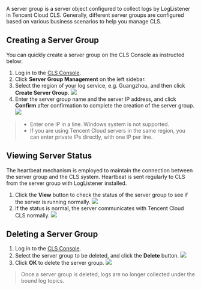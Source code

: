 ﻿A server group is a server object configured to collect logs by LogListener in Tencent Cloud CLS. Generally, different server groups are configured based on various business scenarios to help you manage CLS.

## Creating a Server Group
You can quickly create a server group on the CLS Console as instructed below:
1. Log in to the [CLS Console](https://console.cloud.tencent.com/cls).
2. Click **Server Group Management** on the left sidebar.
3. Select the region of your log service, e.g. Guangzhou, and then click **Create Server Group**.
![](https://main.qcloudimg.com/raw/ff00993bbf5151c23c7f0c0e2048a664.png)
4. Enter the server group name and the server IP address, and click **Confirm** after confirmation to complete the creation of the server group.
![](https://main.qcloudimg.com/raw/acd1cf6a8e3208176364160b836ce532.png)

> - Enter one IP in a line. Windows system is not supported.
> - If you are using Tencent Cloud servers in the same region, you can enter private IPs directly, with one IP per line.


## Viewing Server Status
The heartbeat mechanism is employed to maintain the connection between the server group and the CLS system. Heartbeat is sent regularly to CLS from the server group with LogListener installed.
1. Click the **View** button to check the status of the server group to see if the server is running normally.
![](https://main.qcloudimg.com/raw/4163e320b011c1593c345b80cb52e0ed.png)
2. If the status is normal, the server communicates with Tencent Cloud CLS normally.
![](https://main.qcloudimg.com/raw/f3c7d75d5282758fadecded57bdedb1a.png)

## Deleting a Server Group
1. Log in to the [CLS Console](https://console.cloud.tencent.com/cls).
2. Select the server group to be deleted, and click the **Delete** button.
![](https://main.qcloudimg.com/raw/a5499d33aa8c2323697388334dc27584.png)
3. Click **OK** to delete the server group.
![](https://main.qcloudimg.com/raw/e99130ce78d418e04c4f573fbcd112d0.png)
> Once a server group is deleted, logs are no longer collected under the bound log topics.
